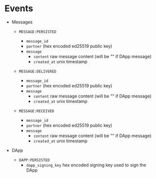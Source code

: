 # Events

- Messages

    - `MESSAGE:PERSISTED`
        - `message_id`
        - `partner` (hex encoded ed25519 public key)
        - `message`
            - `content` raw message content (will be "" if DApp message)
            - `created_at` unix timestamp

    - `MESSAGE:DELIVERED`
        - `message_id`
        - `partner` (hex encoded ed25519 public key)
        - `message`
            - `content` raw message content (will be "" if DApp message)
            - `created_at` unix timestamp


    - `MESSAGE:RECEIVED`
        - `message_id`
        - `partner` (hex encoded ed25519 public key)
        - `message`
            - `content` raw message content (will be "" if DApp message)
            - `created_at` unix timestamp

- DApp

    - `DAPP:PERSISTED`
        - `dapp_signing_key` hex encoded signing key used to sign the DApp